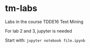 # tm-labs
Labs in the course TDDE16 Text Mining

For lab 2 and 3, jupyter is needed

Start with: ``jupyter notebook file.ipynb``
